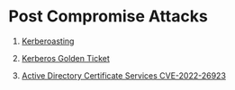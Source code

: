 # Post Compromise Attacks

1) [Kerberoasting](kerberoasting.md)

2) [Kerberos Golden Ticket](Kerb-TGT.md)
3) [Active Directory Certificate Services CVE-2022-26923](adcs-exploitation.md)
